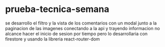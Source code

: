 # prueba-tecnica-semana
se desarrollo el filtro y la vista de los comentarios con un modal junto a la paginacion de las imagenes conectando a la api y trayendo informacion no alcance hacer el inicio de sesion por tiempo pero lo desarrollaria con firestore y usando la libreria react-router-dom
